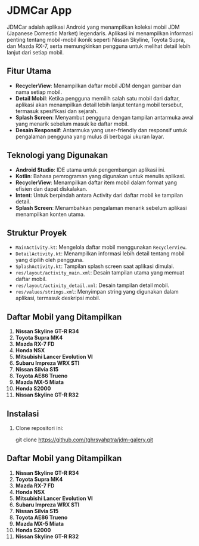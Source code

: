 # JDMCar App

JDMCar adalah aplikasi Android yang menampilkan koleksi mobil JDM (Japanese Domestic Market) legendaris. Aplikasi ini menampilkan informasi penting tentang mobil-mobil ikonik seperti Nissan Skyline, Toyota Supra, dan Mazda RX-7, serta memungkinkan pengguna untuk melihat detail lebih lanjut dari setiap mobil.

## Fitur Utama

- **RecyclerView**: Menampilkan daftar mobil JDM dengan gambar dan nama setiap mobil.
- **Detail Mobil**: Ketika pengguna memilih salah satu mobil dari daftar, aplikasi akan menampilkan detail lebih lanjut tentang mobil tersebut, termasuk spesifikasi dan sejarah.
- **Splash Screen**: Menyambut pengguna dengan tampilan antarmuka awal yang menarik sebelum masuk ke daftar mobil.
- **Desain Responsif**: Antarmuka yang user-friendly dan responsif untuk pengalaman pengguna yang mulus di berbagai ukuran layar.

## Teknologi yang Digunakan

- **Android Studio**: IDE utama untuk pengembangan aplikasi ini.
- **Kotlin**: Bahasa pemrograman yang digunakan untuk menulis aplikasi.
- **RecyclerView**: Menampilkan daftar item mobil dalam format yang efisien dan dapat diskalakan.
- **Intent**: Untuk berpindah antara Activity dari daftar mobil ke tampilan detail.
- **Splash Screen**: Menambahkan pengalaman menarik sebelum aplikasi menampilkan konten utama.

## Struktur Proyek

- `MainActivity.kt`: Mengelola daftar mobil menggunakan `RecyclerView`.
- `DetailActivity.kt`: Menampilkan informasi lebih detail tentang mobil yang dipilih oleh pengguna.
- `SplashActivity.kt`: Tampilan splash screen saat aplikasi dimulai.
- `res/layout/activity_main.xml`: Desain tampilan utama yang memuat daftar mobil.
- `res/layout/activity_detail.xml`: Desain tampilan detail mobil.
- `res/values/strings.xml`: Menyimpan string yang digunakan dalam aplikasi, termasuk deskripsi mobil.

## Daftar Mobil yang Ditampilkan

1. **Nissan Skyline GT-R R34**
2. **Toyota Supra MK4**
3. **Mazda RX-7 FD**
4. **Honda NSX**
5. **Mitsubishi Lancer Evolution VI**
6. **Subaru Impreza WRX STI**
7. **Nissan Silvia S15**
8. **Toyota AE86 Trueno**
9. **Mazda MX-5 Miata**
10. **Honda S2000**
11. **Nissan Skyline GT-R R32**

## Instalasi

1. Clone repositori ini:
   
   git clone https://github.com/tghrsyahptra/jdm-galery.git
   

## Daftar Mobil yang Ditampilkan

1. **Nissan Skyline GT-R R34**
2. **Toyota Supra MK4**
3. **Mazda RX-7 FD**
4. **Honda NSX**
5. **Mitsubishi Lancer Evolution VI**
6. **Subaru Impreza WRX STI**
7. **Nissan Silvia S15**
8. **Toyota AE86 Trueno**
9. **Mazda MX-5 Miata**
10. **Honda S2000**
11. **Nissan Skyline GT-R R32**


